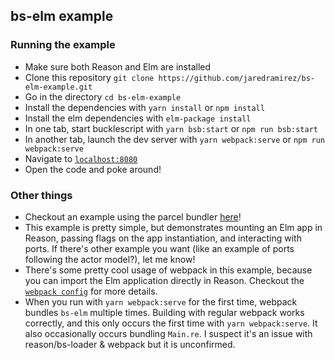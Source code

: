 ## bs-elm example

### Running the example

* Make sure both Reason and Elm are installed
* Clone this repository `git clone https://github.com/jaredramirez/bs-elm-example.git`
* Go in the directory `cd bs-elm-example`
* Install the dependencies with `yarn install` or `npm install`
* Install the elm dependencies with `elm-package install`
* In one tab, start bucklescript with `yarn bsb:start` or `npm run bsb:start`
* In another tab, launch the dev server with `yarn webpack:serve` or `npm run webpack:serve`
* Navigate to [`localhost:8080`](http://localhost:8080)
* Open the code and poke around!

### Other things

* Checkout an example using the parcel bundler [here](https://github.com/splodingsocks/reasonable-app)!
* This example is pretty simple, but demonstrates mounting an Elm app in Reason, passing flags on the app instantiation, and interacting with ports. If there's other example you want (like an example of ports following the actor model?), let me know!
* There's some pretty cool usage of webpack in this example, because you can import the Elm application directly in Reason. Checkout the [`webpack config`](webpack.config.js) for more details.
* When you run with `yarn webpack:serve` for the first time, webpack bundles `bs-elm` multiple times. Building with regular webpack works correctly, and this only occurs the first time with `yarn webpack:serve`. It also occasionally occurs bundling `Main.re`. I suspect it's an issue with reason/bs-loader & webpack but it is unconfirmed.
